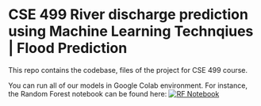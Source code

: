 # CSE 499 River discharge prediction using Machine Learning Technqiues | Flood Prediction

This repo contains the codebase, files of the project for CSE 499 course.


You can run all of our models in Google Colab environment. 
For instance, the Random Forest notebook can be found here:
[![RF Notebook](https://colab.research.google.com/assets/colab-badge.svg)](https://colab.research.google.com/drive/1i01wxm_mF0qWNaDrAqiI2APw_ugEgdU4?usp=sharing)
